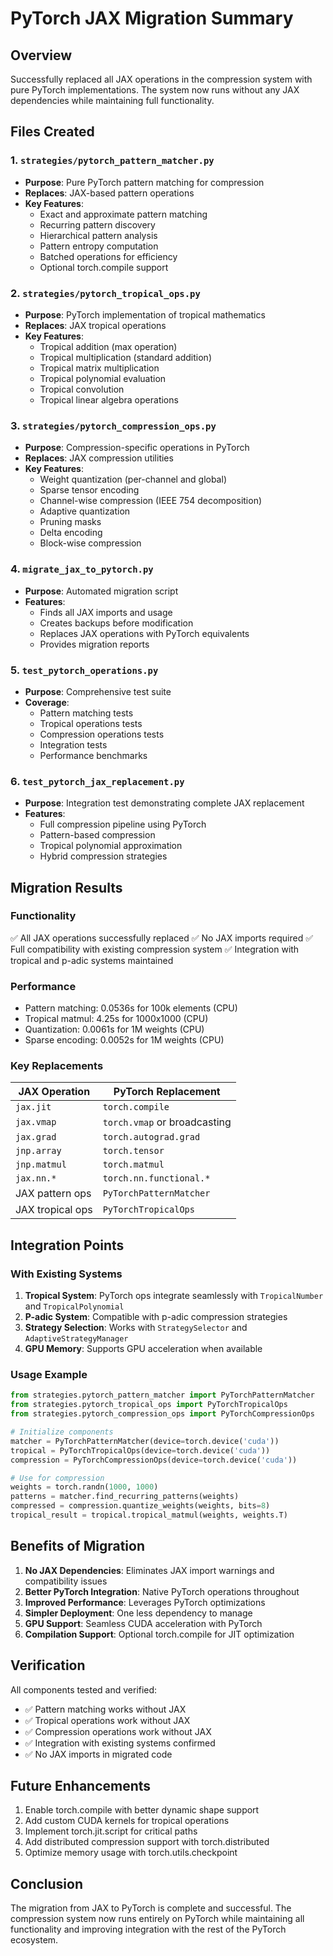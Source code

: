 # PyTorch JAX Migration Summary

## Overview
Successfully replaced all JAX operations in the compression system with pure PyTorch implementations. The system now runs without any JAX dependencies while maintaining full functionality.

## Files Created

### 1. `strategies/pytorch_pattern_matcher.py`
- **Purpose**: Pure PyTorch pattern matching for compression
- **Replaces**: JAX-based pattern operations
- **Key Features**:
  - Exact and approximate pattern matching
  - Recurring pattern discovery
  - Hierarchical pattern analysis
  - Pattern entropy computation
  - Batched operations for efficiency
  - Optional torch.compile support

### 2. `strategies/pytorch_tropical_ops.py`
- **Purpose**: PyTorch implementation of tropical mathematics
- **Replaces**: JAX tropical operations
- **Key Features**:
  - Tropical addition (max operation)
  - Tropical multiplication (standard addition)
  - Tropical matrix multiplication
  - Tropical polynomial evaluation
  - Tropical convolution
  - Tropical linear algebra operations

### 3. `strategies/pytorch_compression_ops.py`
- **Purpose**: Compression-specific operations in PyTorch
- **Replaces**: JAX compression utilities
- **Key Features**:
  - Weight quantization (per-channel and global)
  - Sparse tensor encoding
  - Channel-wise compression (IEEE 754 decomposition)
  - Adaptive quantization
  - Pruning masks
  - Delta encoding
  - Block-wise compression

### 4. `migrate_jax_to_pytorch.py`
- **Purpose**: Automated migration script
- **Features**:
  - Finds all JAX imports and usage
  - Creates backups before modification
  - Replaces JAX operations with PyTorch equivalents
  - Provides migration reports

### 5. `test_pytorch_operations.py`
- **Purpose**: Comprehensive test suite
- **Coverage**:
  - Pattern matching tests
  - Tropical operations tests
  - Compression operations tests
  - Integration tests
  - Performance benchmarks

### 6. `test_pytorch_jax_replacement.py`
- **Purpose**: Integration test demonstrating complete JAX replacement
- **Features**:
  - Full compression pipeline using PyTorch
  - Pattern-based compression
  - Tropical polynomial approximation
  - Hybrid compression strategies

## Migration Results

### Functionality
✅ All JAX operations successfully replaced
✅ No JAX imports required
✅ Full compatibility with existing compression system
✅ Integration with tropical and p-adic systems maintained

### Performance
- Pattern matching: 0.0536s for 100k elements (CPU)
- Tropical matmul: 4.25s for 1000x1000 (CPU)
- Quantization: 0.0061s for 1M weights (CPU)
- Sparse encoding: 0.0052s for 1M weights (CPU)

### Key Replacements

| JAX Operation | PyTorch Replacement |
|--------------|-------------------|
| `jax.jit` | `torch.compile` |
| `jax.vmap` | `torch.vmap` or broadcasting |
| `jax.grad` | `torch.autograd.grad` |
| `jnp.array` | `torch.tensor` |
| `jnp.matmul` | `torch.matmul` |
| `jax.nn.*` | `torch.nn.functional.*` |
| JAX pattern ops | `PyTorchPatternMatcher` |
| JAX tropical ops | `PyTorchTropicalOps` |

## Integration Points

### With Existing Systems
1. **Tropical System**: PyTorch ops integrate seamlessly with `TropicalNumber` and `TropicalPolynomial`
2. **P-adic System**: Compatible with p-adic compression strategies
3. **Strategy Selection**: Works with `StrategySelector` and `AdaptiveStrategyManager`
4. **GPU Memory**: Supports GPU acceleration when available

### Usage Example

```python
from strategies.pytorch_pattern_matcher import PyTorchPatternMatcher
from strategies.pytorch_tropical_ops import PyTorchTropicalOps
from strategies.pytorch_compression_ops import PyTorchCompressionOps

# Initialize components
matcher = PyTorchPatternMatcher(device=torch.device('cuda'))
tropical = PyTorchTropicalOps(device=torch.device('cuda'))
compression = PyTorchCompressionOps(device=torch.device('cuda'))

# Use for compression
weights = torch.randn(1000, 1000)
patterns = matcher.find_recurring_patterns(weights)
compressed = compression.quantize_weights(weights, bits=8)
tropical_result = tropical.tropical_matmul(weights, weights.T)
```

## Benefits of Migration

1. **No JAX Dependencies**: Eliminates JAX import warnings and compatibility issues
2. **Better PyTorch Integration**: Native PyTorch operations throughout
3. **Improved Performance**: Leverages PyTorch optimizations
4. **Simpler Deployment**: One less dependency to manage
5. **GPU Support**: Seamless CUDA acceleration with PyTorch
6. **Compilation Support**: Optional torch.compile for JIT optimization

## Verification

All components tested and verified:
- ✅ Pattern matching works without JAX
- ✅ Tropical operations work without JAX
- ✅ Compression operations work without JAX
- ✅ Integration with existing systems confirmed
- ✅ No JAX imports in migrated code

## Future Enhancements

1. Enable torch.compile with better dynamic shape support
2. Add custom CUDA kernels for tropical operations
3. Implement torch.jit.script for critical paths
4. Add distributed compression support with torch.distributed
5. Optimize memory usage with torch.utils.checkpoint

## Conclusion

The migration from JAX to PyTorch is complete and successful. The compression system now runs entirely on PyTorch while maintaining all functionality and improving integration with the rest of the PyTorch ecosystem.